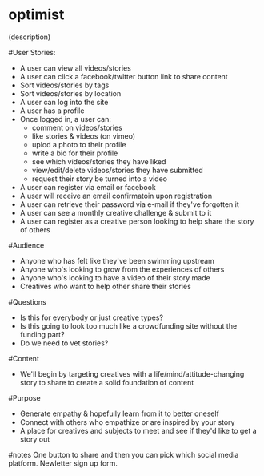 # optimist
(description)

#User Stories:
- A user can view all videos/stories
- A user can click a facebook/twitter button link to share content
- Sort videos/stories by tags
- Sort videos/stories by location
- A user can log into the site 
- A user has a profile
- Once logged in, a user can:
    - comment on videos/stories
    - like stories & videos (on vimeo)
    - uplod a photo to their profile
    - write a bio for their profile
    - see which videos/stories they have liked
    - view/edit/delete videos/stories they have submitted
    - request their story be turned into a video
- A user can register via email or facebook
- A user will receive an email confirmatoin upon registration
- A user can retrieve their password via e-mail if they've forgotten it
- A user can see a monthly creative challenge & submit to it
- A user can register as a creative person looking to help share the story of others

#Audience
- Anyone who has felt like they've been swimming upstream
- Anyone who's looking to grow from the experiences of others
- Anyone who's looking to have a video of their story made
- Creatives who want to help other share their stories

#Questions
- Is this for everybody or just creative types?
- Is this going to look too much like a crowdfunding site without the funding part?
- Do we need to vet stories? 

#Content
- We'll begin by targeting creatives with a life/mind/attitude-changing story to share to create a solid foundation of content

#Purpose
- Generate empathy & hopefully learn from it to better oneself 
- Connect with others who empathize or are inspired by your story
- A place for creatives and subjects to meet and see if they'd like to get a story out

#notes
One button to share and then you can pick which social media platform. 
Newletter sign up form. 
